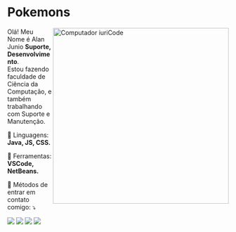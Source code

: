 # Pokemons
<img src="https://raw.githubusercontent.com/MicaelliMedeiros/micaellimedeiros/master/image/computer-illustration.png" min-width="400px" max-width="400px" width="400px" align="right" alt="Computador iuriCode">

<p align="left"> 
  Olá! Meu Nome é Alan Junio <strong>Suporte, Desenvolvimento</strong>.<br>
  Estou fazendo faculdade de Ciência da Computação, e também trabalhando com Suporte e Manutenção.
</p>

<p align="left">
  🦄 Linguagens: <strong>Java, JS, CSS.</strong>
</p>

<p align="left">
  💼 Ferramentas: <strong>VSCode, NetBeans.</strong>
</p>

<p align="left">
  💌 Métodos de entrar em contato comigo: ⤵️
</p>

<p align="left">
  <a href="#" alt="Gmail">
  <img src="https://img.shields.io/badge/-Gmail-FF0000?style=flat-square&labelColor=FF0000&logo=gmail&logoColor=white&link=alanjvn@gmail.com" /></a>

  <a href="#" alt="Linkedin">
  <img src="https://img.shields.io/badge/-Linkedin-0e76a8?style=flat-square&logo=Linkedin&logoColor=white&link=https://www.linkedin.com/in/alan-junio-vila-nova-pereira-a54a2a159/" /></a>

  <a href="#" alt="WhatsApp">
  <img src="https://img.shields.io/badge/-WhatsApp-25d366?style=flat-square&labelColor=25d366&logo=whatsapp&logoColor=white&link=https://api.whatsapp.com/send?phone=5531993251934"/></a>

  <a href="#" alt="Instagram">
  <img src="https://img.shields.io/badge/-Instagram-DF0174?style=flat-square&labelColor=DF0174&logo=instagram&logoColor=white&link=https://www.instagram.com/alanjvn92/"/></a>
</p>  
